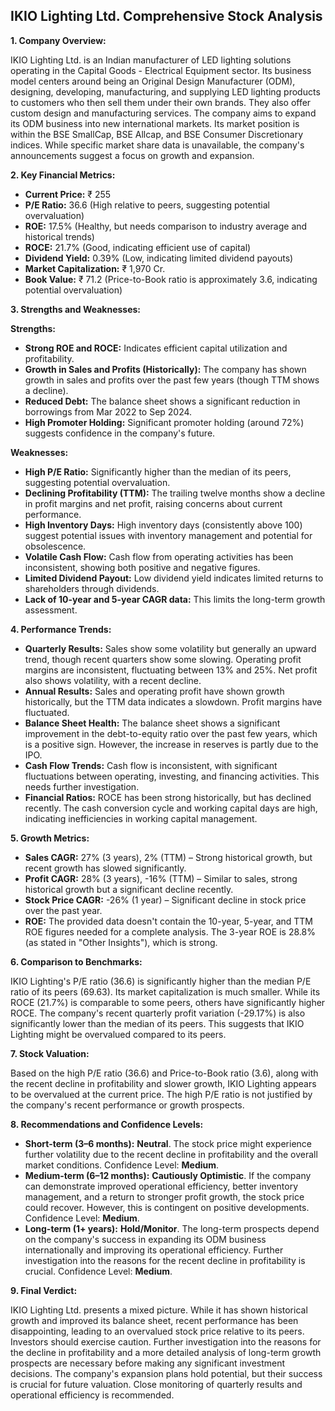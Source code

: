 ## IKIO Lighting Ltd. Comprehensive Stock Analysis

**1. Company Overview:**

IKIO Lighting Ltd. is an Indian manufacturer of LED lighting solutions operating in the Capital Goods - Electrical Equipment sector.  Its business model centers around being an Original Design Manufacturer (ODM), designing, developing, manufacturing, and supplying LED lighting products to customers who then sell them under their own brands.  They also offer custom design and manufacturing services. The company aims to expand its ODM business into new international markets.  Its market position is within the BSE SmallCap, BSE Allcap, and BSE Consumer Discretionary indices.  While specific market share data is unavailable, the company's announcements suggest a focus on growth and expansion.

**2. Key Financial Metrics:**

* **Current Price:** ₹ 255
* **P/E Ratio:** 36.6 (High relative to peers, suggesting potential overvaluation)
* **ROE:** 17.5% (Healthy, but needs comparison to industry average and historical trends)
* **ROCE:** 21.7% (Good, indicating efficient use of capital)
* **Dividend Yield:** 0.39% (Low, indicating limited dividend payouts)
* **Market Capitalization:** ₹ 1,970 Cr.
* **Book Value:** ₹ 71.2 (Price-to-Book ratio is approximately 3.6, indicating potential overvaluation)


**3. Strengths and Weaknesses:**

**Strengths:**

* **Strong ROE and ROCE:**  Indicates efficient capital utilization and profitability.
* **Growth in Sales and Profits (Historically):**  The company has shown growth in sales and profits over the past few years (though TTM shows a decline).
* **Reduced Debt:** The balance sheet shows a significant reduction in borrowings from Mar 2022 to Sep 2024.
* **High Promoter Holding:**  Significant promoter holding (around 72%) suggests confidence in the company's future.


**Weaknesses:**

* **High P/E Ratio:**  Significantly higher than the median of its peers, suggesting potential overvaluation.
* **Declining Profitability (TTM):**  The trailing twelve months show a decline in profit margins and net profit, raising concerns about current performance.
* **High Inventory Days:**  High inventory days (consistently above 100) suggest potential issues with inventory management and potential for obsolescence.
* **Volatile Cash Flow:** Cash flow from operating activities has been inconsistent, showing both positive and negative figures.
* **Limited Dividend Payout:** Low dividend yield indicates limited returns to shareholders through dividends.
* **Lack of 10-year and 5-year CAGR data:**  This limits the long-term growth assessment.


**4. Performance Trends:**

* **Quarterly Results:** Sales show some volatility but generally an upward trend, though recent quarters show some slowing.  Operating profit margins are inconsistent, fluctuating between 13% and 25%. Net profit also shows volatility, with a recent decline.
* **Annual Results:**  Sales and operating profit have shown growth historically, but the TTM data indicates a slowdown.  Profit margins have fluctuated.
* **Balance Sheet Health:**  The balance sheet shows a significant improvement in the debt-to-equity ratio over the past few years, which is a positive sign.  However, the increase in reserves is partly due to the IPO.
* **Cash Flow Trends:**  Cash flow is inconsistent, with significant fluctuations between operating, investing, and financing activities.  This needs further investigation.
* **Financial Ratios:**  ROCE has been strong historically, but has declined recently.  The cash conversion cycle and working capital days are high, indicating inefficiencies in working capital management.


**5. Growth Metrics:**

* **Sales CAGR:** 27% (3 years), 2% (TTM) – Strong historical growth, but recent growth has slowed significantly.
* **Profit CAGR:** 28% (3 years), -16% (TTM) – Similar to sales, strong historical growth but a significant decline recently.
* **Stock Price CAGR:** -26% (1 year) – Significant decline in stock price over the past year.
* **ROE:**  The provided data doesn't contain the 10-year, 5-year, and TTM ROE figures needed for a complete analysis.  The 3-year ROE is 28.8% (as stated in "Other Insights"), which is strong.


**6. Comparison to Benchmarks:**

IKIO Lighting's P/E ratio (36.6) is significantly higher than the median P/E ratio of its peers (69.63).  Its market capitalization is much smaller.  While its ROCE (21.7%) is comparable to some peers, others have significantly higher ROCE.  The company's recent quarterly profit variation (-29.17%) is also significantly lower than the median of its peers.  This suggests that IKIO Lighting might be overvalued compared to its peers.


**7. Stock Valuation:**

Based on the high P/E ratio (36.6) and Price-to-Book ratio (3.6), along with the recent decline in profitability and slower growth, IKIO Lighting appears to be overvalued at the current price.  The high P/E ratio is not justified by the company's recent performance or growth prospects.


**8. Recommendations and Confidence Levels:**

* **Short-term (3–6 months):** **Neutral**.  The stock price might experience further volatility due to the recent decline in profitability and the overall market conditions.  Confidence Level: **Medium**.
* **Medium-term (6–12 months):** **Cautiously Optimistic**.  If the company can demonstrate improved operational efficiency, better inventory management, and a return to stronger profit growth, the stock price could recover.  However, this is contingent on positive developments. Confidence Level: **Medium**.
* **Long-term (1+ years):** **Hold/Monitor**.  The long-term prospects depend on the company's success in expanding its ODM business internationally and improving its operational efficiency.  Further investigation into the reasons for the recent decline in profitability is crucial. Confidence Level: **Medium**.


**9. Final Verdict:**

IKIO Lighting Ltd. presents a mixed picture. While it has shown historical growth and improved its balance sheet, recent performance has been disappointing, leading to an overvalued stock price relative to its peers.  Investors should exercise caution.  Further investigation into the reasons for the decline in profitability and a more detailed analysis of long-term growth prospects are necessary before making any significant investment decisions.  The company's expansion plans hold potential, but their success is crucial for future valuation.  Close monitoring of quarterly results and operational efficiency is recommended.
